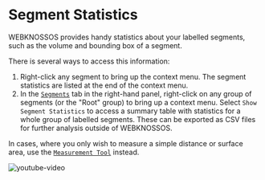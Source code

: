 # Segment Statistics
WEBKNOSSOS provides handy statistics about your labelled segments, such as the volume and bounding box of a segment.

There is several ways to access this information: 

1. Right-click any segment to bring up the context menu. The segment statistics are listed at the end of the context menu.
2. In the [`Segments`](./segments_list.md) tab in the right-hand panel, right-click on any group of segments (or the "Root" group) to bring up a context menu. Select `Show Segment Statistics` to access a summary table with statistics for a whole group of labelled segments. These can be exported as CSV files for further analysis outside of WEBKNOSSOS.

In cases, where you only wish to measure a simple distance or surface area, use the [`Measurement Tool`](../ui/toolbar.md#measurement-and-analysis) instead.

![youtube-video](https://www.youtube.com/embed/PsvC4vNyxJM)